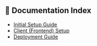 ## 📖 Documentation Index

- [Initial Setup Guide](./docs/initial_setup/readme.md)
- [Client (Frontend) Setup](./docs/client/readme.md)
- [Deployment Guide](./docs/deployment/readme.md)
